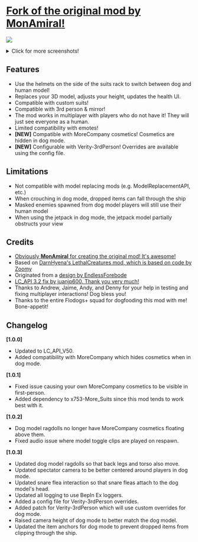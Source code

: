 

# [Fork of the original mod by **MonAmiral**!](https://thunderstore.io/c/lethal-company/p/MonAmiral/PlayerDogModel/)

![](https://imgur.com/Jqnam1q.png)

<details>

<summary>Click for more screenshots!</summary>

![](https://imgur.com/HqYB9te.png)

</details>

## Features
- Use the helmets on the side of the suits rack to switch between dog and human model!
- Replaces your 3D model, adjusts your height, updates the health UI.
- Compatible with custom suits!
- Compatible with 3rd person & mirror!
- The mod works in multiplayer with players who do not have it! They will just see everyone as a human.
- Limited compatibility with emotes!
- **[NEW]** Compatible with MoreCompany cosmetics! Cosmetics are hidden in dog mode.
- **[NEW]** Configurable with Verity-3rdPerson! Overrides are available using the config file.

## Limitations
- Not compatible with model replacing mods (e.g. ModelReplacementAPI, etc.)
- When crouching in dog mode, dropped items can fall through the ship
- Masked enemies spawned from dog model players will still use their human model
- When using the jetpack in dog mode, the jetpack model partially obstructs your view

## Credits
- [Obviously **MonAmiral** for creating the original mod! It's awesome!](https://thunderstore.io/c/lethal-company/p/MonAmiral/PlayerDogModel/)
- Based on [DarnHyena's LethalCreatures mod, which is based on code by Zoomy](https://github.com/DarnHyena/LethalCreatures)
- Originated from a [design by EndlessForebode](https://twitter.com/UslurpArt/status/1724137874717573268)
- [LC_API 3.2 fix by juanjp600. Thank you very much!](https://github.com/MonAmiral/PlayerDogModel/pull/12)
- Thanks to Andrew, Jaime, Andy, and Denny for your help in testing and fixing multiplayer interactions! Dog bless you!
- Thanks to the entire Flodogs+ squad for dogfooding this mod with me! Bone-appetit!

## Changelog

**[1.0.0]**
- Updated to LC_API_V50. 
- Added compatibility with MoreCompany which hides cosmetics when in dog mode.

**[1.0.1]**
- Fixed issue causing your own MoreCompany cosmetics to be visible in first-person. 
- Added dependency to x753-More_Suits since this mod tends to work best with it.

**[1.0.2]**
- Dog model ragdolls no longer have MoreCompany cosmetics floating above them. 
- Fixed audio issue where model toggle clips are played on respawn.

**[1.0.3]**
- Updated dog model ragdolls so that back legs and torso also move.
- Updated spectator camera to be better centered around players in dog mode.
- Updated snare flea interaction so that snare fleas attach to the dog model's head.
- Updated all logging to use BepIn Ex loggers.
- Added a config file for Verity-3rdPerson overrides.
- Added patch for Verity-3rdPerson which will use custom overrides for dog mode.
- Raised camera height of dog mode to better match the dog model.
- Updated the item anchors for dog mode to prevent dropped items from clipping through the ship.